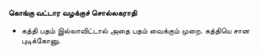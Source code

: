 **கொங்கு வட்டார வழக்குச் சொல்லகராதி**
- கத்தி பதம் இல்லாவிட்டால் அதை பதம் வைக்கும் முறை. கத்தியெ சான புடிக்கோனு.


